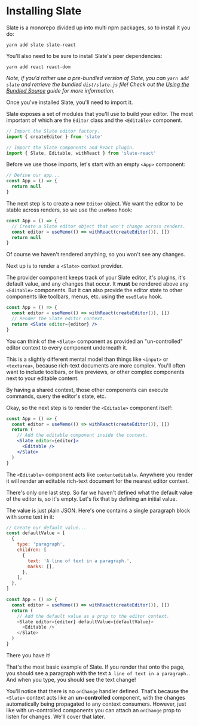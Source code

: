 # Installing Slate

Slate is a monorepo divided up into multi npm packages, so to install it you do:

```
yarn add slate slate-react
```

You'll also need to be sure to install Slate's peer dependencies:

```
yarn add react react-dom
```

_Note, if you'd rather use a pre-bundled version of Slate, you can `yarn add slate` and retrieve the bundled `dist/slate.js` file! Check out the [Using the Bundled Source](./using-the-bundled-source.md) guide for more information._

Once you've installed Slate, you'll need to import it.

Slate exposes a set of modules that you'll use to build your editor. The most important of which are the `Editor` class and the `<Editable>` component.

```js
// Import the Slate editor factory.
import { createEditor } from 'slate'

// Import the Slate components and React plugin.
import { Slate, Editable, withReact } from 'slate-react'
```

Before we use those imports, let's start with an empty `<App>` component:

```jsx
// Define our app...
const App = () => {
  return null
}
```

The next step is to create a new `Editor` object. We want the editor to be stable across renders, so we use the `useMemo` hook:

```jsx
const App = () => {
  // Create a Slate editor object that won't change across renders.
  const editor = useMemo(() => withReact(createEditor()), [])
  return null
}
```

Of course we haven't rendered anything, so you won't see any changes.

Next up is to render a `<Slate>` context provider.

The provider component keeps track of your Slate editor, it's plugins, it's default value, and any changes that occur. It **must** be rendered above any `<Editable>` components. But it can also provide the editor state to other components like toolbars, menus, etc. using the `useSlate` hook.

```jsx
const App = () => {
  const editor = useMemo(() => withReact(createEditor()), [])
  // Render the Slate editor context.
  return <Slate editor={editor} />
}
```

You can think of the `<Slate>` component as provided an "un-controlled" editor context to every component underneath it.

This is a slightly different mental model than things like `<input>` or `<textarea>`, because rich-text documents are more complex. You'll often want to include toolbars, or live previews, or other complex components next to your editable content.

By having a shared context, those other components can execute commands, query the editor's state, etc.

Okay, so the next step is to render the `<Editable>` component itself:

```jsx
const App = () => {
  const editor = useMemo(() => withReact(createEditor()), [])
  return (
    // Add the editable component inside the context.
    <Slate editor={editor}>
      <Editable />
    </Slate>
  )
}
```

The `<Editable>` component acts like `contenteditable`. Anywhere you render it will render an editable rich-text document for the nearest editor context.

There's only one last step. So far we haven't defined what the default value of the editor is, so it's empty. Let's fix that by defining an initial value.

The value is just plain JSON. Here's one contains a single paragraph block with some text in it:

```js
// Create our default value...
const defaultValue = [
  {
    type: 'paragraph',
    children: [
      {
        text: 'A line of text in a paragraph.',
        marks: [],
      },
    ],
  },
]

const App = () => {
  const editor = useMemo(() => withReact(createEditor()), [])
  return (
    // Add the default value as a prop to the editor context.
    <Slate editor={editor} defaultValue={defaultValue}>
      <Editable />
    </Slate>
  )
}
```

There you have it!

That's the most basic example of Slate. If you render that onto the page, you should see a paragraph with the text `A line of text in a paragraph.`. And when you type, you should see the text change!

You'll notice that there is no `onChange` handler defined. That's because the `<Slate>` context acts like an **un-controlled** component, with the changes automatically being propagated to any context consumers. However, just like with un-controlled components you can attach an `onChange` prop to listen for changes. We'll cover that later.
